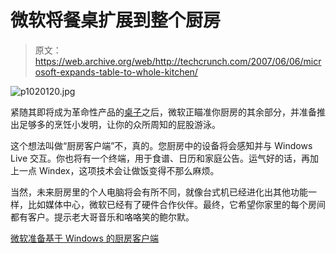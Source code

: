 # 微软将餐桌扩展到整个厨房

> 原文：<https://web.archive.org/web/http://techcrunch.com/2007/06/06/microsoft-expands-table-to-whole-kitchen/>

![p1020120.jpg](img/2ff622ba2324dfa0cf52d4a2f6ee3b32.png)

紧随其即将成为革命性产品的[桌子](https://web.archive.org/web/20170203081553/http://crunchgear.com/?s=microsoft+surface)之后，微软正瞄准你厨房的其余部分，并准备推出足够多的烹饪小发明，让你的众所周知的屁股游泳。

这个想法叫做“厨房客户端”不，真的。您厨房中的设备将会感知并与 Windows Live 交互。你也将有一个终端，用于食谱、日历和家庭公告。运气好的话，再加上一点 Windex，这项技术会让做饭变得不那么麻烦。

当然，未来厨房里的个人电脑将会有所不同，就像台式机已经进化出其他功能一样，比如媒体中心，微软已经有了硬件合作伙伴。最终，它希望你家里的每个房间都有客户。提示老大哥音乐和咯咯笑的鲍尔默。

[微软准备基于 Windows 的厨房客户端](https://web.archive.org/web/20170203081553/http://blogs.zdnet.com/microsoft/?p=492)